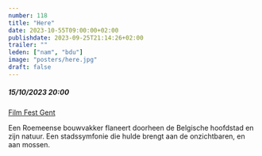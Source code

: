 ```yaml
---
number: 118
title: "Here"
date: 2023-10-55T09:00:00+02:00
publishdate: 2023-09-25T21:14:26+02:00
trailer: ""
leden: ["nam", "bdu"]
image: "posters/here.jpg"
draft: false
---
```


##### 15/10/2023 20:00

[Film Fest Gent](https://www.filmfestival.be/nl/film/here)

Een Roemeense bouwvakker flaneert doorheen de Belgische hoofdstad en zijn natuur.
Een stadssymfonie die hulde brengt aan de onzichtbaren, en aan mossen. 
<!--more-->

